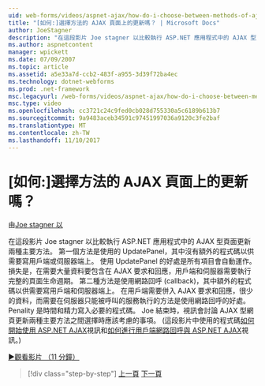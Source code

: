 ```yaml
---
uid: web-forms/videos/aspnet-ajax/how-do-i-choose-between-methods-of-ajax-page-updates
title: "[如何:]選擇方法的 AJAX 頁面上的更新嗎？ | Microsoft Docs"
author: JoeStagner
description: "在這段影片 Joe stagner 以比較執行 ASP.NET 應用程式中的 AJAX 型頁面更新兩種主要方法。 第一個方法是使用 Upd..."
ms.author: aspnetcontent
manager: wpickett
ms.date: 07/09/2007
ms.topic: article
ms.assetid: a5e33a7d-ccb2-483f-a955-3d39f72ba4ec
ms.technology: dotnet-webforms
ms.prod: .net-framework
msc.legacyurl: /web-forms/videos/aspnet-ajax/how-do-i-choose-between-methods-of-ajax-page-updates
msc.type: video
ms.openlocfilehash: cc3721c24c9fed0cb028d755330a5c6189b613b7
ms.sourcegitcommit: 9a9483aceb34591c97451997036a9120c3fe2baf
ms.translationtype: MT
ms.contentlocale: zh-TW
ms.lasthandoff: 11/10/2017
---
```

<a name="how-do-i-choose-between-methods-of-ajax-page-updates"></a>[如何:]選擇方法的 AJAX 頁面上的更新嗎？
====================
由[Joe stagner 以](https://github.com/JoeStagner)

在這段影片 Joe stagner 以比較執行 ASP.NET 應用程式中的 AJAX 型頁面更新兩種主要方法。 第一個方法是使用的 UpdatePanel，其中沒有額外的程式碼以供需要寫用戶端或伺服器端上。 使用 UpdatePanel 的好處是所有項目會自動運作。 損失是，在需要大量資料要包含在 AJAX 要求和回應，用戶端和伺服器需要執行完整的頁面生命週期。 第二種方法是使用網路回呼 (callback)，其中額外的程式碼以供需要寫用戶端和伺服器端上。 在用戶端需要併入 AJAX 要求和回應，很少的資料，而需要在伺服器只能被呼叫的服務執行的方法是使用網路回呼的好處。 Penality 是時間和精力寫入必要的程式碼。 Joe 結束時，視訊會討論 AJAX 型網頁更新兩種主要方法之間選擇時應該考慮的事項。 (這段影片中使用的程式碼[如何開始使用 ASP.NET AJAX](how-do-i-get-started-with-aspnet-ajax.md)視訊和[如何進行用戶端網路回呼與 ASP.NET AJAX](how-do-i-make-client-side-network-callbacks-with-aspnet-ajax.md)視訊。)

[&#9654;觀看影片 （11 分鐘）](https://channel9.msdn.com/Blogs/ASP-NET-Site-Videos/how-do-i-choose-between-methods-of-ajax-page-updates)

>[!div class="step-by-step"]
[上一頁](how-do-i-update-multiple-regions-of-a-page-with-aspnet-ajax.md)
[下一頁](how-do-i-use-other-javascript-user-interface-libraries-with-aspnet-ajax.md)
